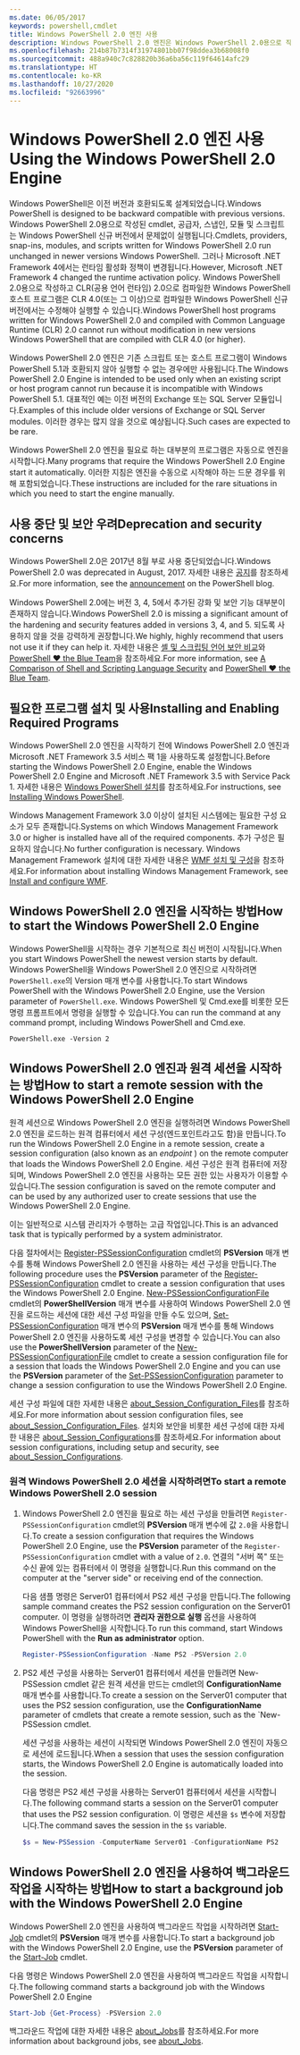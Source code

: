 ```yaml
---
ms.date: 06/05/2017
keywords: powershell,cmdlet
title: Windows PowerShell 2.0 엔진 사용
description: Windows PowerShell 2.0 엔진은 Windows PowerShell 2.0용으로 작성되고 CLR 2.0으로 컴파일된 호스트 프로그램을 수정 없이 실행할 수 없기 때문에 기존 스크립트 또는 호스트 프로그램을 실행할 수 없을 때만 사용해야 합니다.
ms.openlocfilehash: 214b87b7314f31974801bb07f98ddea3b68008f0
ms.sourcegitcommit: 488a940c7c828820b36a6ba56c119f64614afc29
ms.translationtype: HT
ms.contentlocale: ko-KR
ms.lasthandoff: 10/27/2020
ms.locfileid: "92663996"
---
```

# <a name="using-the-windows-powershell-20-engine"></a><span data-ttu-id="258d6-104">Windows PowerShell 2.0 엔진 사용</span><span class="sxs-lookup"><span data-stu-id="258d6-104">Using the Windows PowerShell 2.0 Engine</span></span>

<span data-ttu-id="258d6-105">Windows PowerShell은 이전 버전과 호환되도록 설계되었습니다.</span><span class="sxs-lookup"><span data-stu-id="258d6-105">Windows PowerShell is designed to be backward compatible with previous versions.</span></span> <span data-ttu-id="258d6-106">Windows PowerShell 2.0용으로 작성된 cmdlet, 공급자, 스냅인, 모듈 및 스크립트는 Windows PowerShell 신규 버전에서 문제없이 실행됩니다.</span><span class="sxs-lookup"><span data-stu-id="258d6-106">Cmdlets, providers, snap-ins, modules, and scripts written for Windows PowerShell 2.0 run unchanged in newer versions Windows PowerShell.</span></span> <span data-ttu-id="258d6-107">그러나 Microsoft .NET Framework 4에서는 런타임 활성화 정책이 변경됩니다.</span><span class="sxs-lookup"><span data-stu-id="258d6-107">However, Microsoft .NET Framework 4 changed the runtime activation policy.</span></span>
<span data-ttu-id="258d6-108">Windows PowerShell 2.0용으로 작성하고 CLR(공용 언어 런타임) 2.0으로 컴파일한 Windows PowerShell 호스트 프로그램은 CLR 4.0(또는 그 이상)으로 컴파일한 Windows PowerShell 신규 버전에서는 수정해야 실행할 수 있습니다.</span><span class="sxs-lookup"><span data-stu-id="258d6-108">Windows PowerShell host programs written for Windows PowerShell 2.0 and compiled with Common Language Runtime (CLR) 2.0 cannot run without modification in new versions Windows PowerShell that are compiled with CLR 4.0 (or higher).</span></span>

<span data-ttu-id="258d6-109">Windows PowerShell 2.0 엔진은 기존 스크립트 또는 호스트 프로그램이 Windows PowerShell 5.1과 호환되지 않아 실행할 수 없는 경우에만 사용됩니다.</span><span class="sxs-lookup"><span data-stu-id="258d6-109">The Windows PowerShell 2.0 Engine is intended to be used only when an existing script or host program cannot run because it is incompatible with Windows PowerShell 5.1.</span></span> <span data-ttu-id="258d6-110">대표적인 예는 이전 버전의 Exchange 또는 SQL Server 모듈입니다.</span><span class="sxs-lookup"><span data-stu-id="258d6-110">Examples of this include older versions of Exchange or SQL Server modules.</span></span> <span data-ttu-id="258d6-111">이러한 경우는 많지 않을 것으로 예상됩니다.</span><span class="sxs-lookup"><span data-stu-id="258d6-111">Such cases are expected to be rare.</span></span>

<span data-ttu-id="258d6-112">Windows PowerShell 2.0 엔진을 필요로 하는 대부분의 프로그램은 자동으로 엔진을 시작합니다.</span><span class="sxs-lookup"><span data-stu-id="258d6-112">Many programs that require the Windows PowerShell 2.0 Engine start it automatically.</span></span> <span data-ttu-id="258d6-113">이러한 지침은 엔진을 수동으로 시작해야 하는 드문 경우를 위해 포함되었습니다.</span><span class="sxs-lookup"><span data-stu-id="258d6-113">These instructions are included for the rare situations in which you need to start the engine manually.</span></span>

## <a name="deprecation-and-security-concerns"></a><span data-ttu-id="258d6-114">사용 중단 및 보안 우려</span><span class="sxs-lookup"><span data-stu-id="258d6-114">Deprecation and security concerns</span></span>

<span data-ttu-id="258d6-115">Windows PowerShell 2.0은 2017년 8월 부로 사용 중단되었습니다.</span><span class="sxs-lookup"><span data-stu-id="258d6-115">Windows PowerShell 2.0 was deprecated in August, 2017.</span></span> <span data-ttu-id="258d6-116">자세한 내용은 [공지][]를 참조하세요.</span><span class="sxs-lookup"><span data-stu-id="258d6-116">For more information, see the [announcement][] on the PowerShell blog.</span></span>

<span data-ttu-id="258d6-117">Windows PowerShell 2.0에는 버전 3, 4, 5에서 추가된 강화 및 보안 기능 대부분이 존재하지 않습니다.</span><span class="sxs-lookup"><span data-stu-id="258d6-117">Windows PowerShell 2.0 is missing a significant amount of the hardening and security features added in versions 3, 4, and 5.</span></span> <span data-ttu-id="258d6-118">되도록 사용하지 않을 것을 강력하게 권장합니다.</span><span class="sxs-lookup"><span data-stu-id="258d6-118">We highly, highly recommend that users not use it if they can help it.</span></span> <span data-ttu-id="258d6-119">자세한 내용은 [셸 및 스크립팅 언어 보안 비교][]와 [PowerShell ♥ the Blue Team][blueteam]을 참조하세요.</span><span class="sxs-lookup"><span data-stu-id="258d6-119">For more information, see [A Comparison of Shell and Scripting Language Security][] and [PowerShell ♥ the Blue Team][blueteam].</span></span>

## <a name="installing-and-enabling-required-programs"></a><span data-ttu-id="258d6-120">필요한 프로그램 설치 및 사용</span><span class="sxs-lookup"><span data-stu-id="258d6-120">Installing and Enabling Required Programs</span></span>

<span data-ttu-id="258d6-121">Windows PowerShell 2.0 엔진을 시작하기 전에 Windows PowerShell 2.0 엔진과 Microsoft .NET Framework 3.5 서비스 팩 1을 사용하도록 설정합니다.</span><span class="sxs-lookup"><span data-stu-id="258d6-121">Before starting the Windows PowerShell 2.0 Engine, enable the Windows PowerShell 2.0 Engine and Microsoft .NET Framework 3.5 with Service Pack 1.</span></span> <span data-ttu-id="258d6-122">자세한 내용은 [Windows PowerShell 설치][]를 참조하세요.</span><span class="sxs-lookup"><span data-stu-id="258d6-122">For instructions, see [Installing Windows PowerShell][].</span></span>

<span data-ttu-id="258d6-123">Windows Management Framework 3.0 이상이 설치된 시스템에는 필요한 구성 요소가 모두 존재합니다.</span><span class="sxs-lookup"><span data-stu-id="258d6-123">Systems on which Windows Management Framework 3.0 or higher is installed have all of the required components.</span></span> <span data-ttu-id="258d6-124">추가 구성은 필요하지 않습니다.</span><span class="sxs-lookup"><span data-stu-id="258d6-124">No further configuration is necessary.</span></span> <span data-ttu-id="258d6-125">Windows Management Framework 설치에 대한 자세한 내용은 [WMF 설치 및 구성][]을 참조하세요.</span><span class="sxs-lookup"><span data-stu-id="258d6-125">For information about installing Windows Management Framework, see [Install and configure WMF][].</span></span>

## <a name="how-to-start-the-windows-powershell-20-engine"></a><span data-ttu-id="258d6-126">Windows PowerShell 2.0 엔진을 시작하는 방법</span><span class="sxs-lookup"><span data-stu-id="258d6-126">How to start the Windows PowerShell 2.0 Engine</span></span>

<span data-ttu-id="258d6-127">Windows PowerShell을 시작하는 경우 기본적으로 최신 버전이 시작됩니다.</span><span class="sxs-lookup"><span data-stu-id="258d6-127">When you start Windows PowerShell the newest version starts by default.</span></span> <span data-ttu-id="258d6-128">Windows PowerShell을 Windows PowerShell 2.0 엔진으로 시작하려면 `PowerShell.exe`의 Version 매개 변수를 사용합니다.</span><span class="sxs-lookup"><span data-stu-id="258d6-128">To start Windows PowerShell with the Windows PowerShell 2.0 Engine, use the Version parameter of `PowerShell.exe`.</span></span> <span data-ttu-id="258d6-129">Windows PowerShell 및 Cmd.exe를 비롯한 모든 명령 프롬프트에서 명령을 실행할 수 있습니다.</span><span class="sxs-lookup"><span data-stu-id="258d6-129">You can run the command at any command prompt, including Windows PowerShell and Cmd.exe.</span></span>

```
PowerShell.exe -Version 2
```

## <a name="how-to-start-a-remote-session-with-the-windows-powershell-20-engine"></a><span data-ttu-id="258d6-130">Windows PowerShell 2.0 엔진과 원격 세션을 시작하는 방법</span><span class="sxs-lookup"><span data-stu-id="258d6-130">How to start a remote session with the Windows PowerShell 2.0 Engine</span></span>

<span data-ttu-id="258d6-131">원격 세션으로 Windows PowerShell 2.0 엔진을 실행하려면 Windows PowerShell 2.0 엔진을 로드하는 원격 컴퓨터에서 세션 구성(엔드포인트라고도 함)을 만듭니다.</span><span class="sxs-lookup"><span data-stu-id="258d6-131">To run the Windows PowerShell 2.0 Engine in a remote session, create a session configuration (also known as an _endpoint_ ) on the remote computer that loads the Windows PowerShell 2.0 Engine.</span></span> <span data-ttu-id="258d6-132">세션 구성은 원격 컴퓨터에 저장되며, Windows PowerShell 2.0 엔진을 사용하는 모든 권한 있는 사용자가 이용할 수 있습니다.</span><span class="sxs-lookup"><span data-stu-id="258d6-132">The session configuration is saved on the remote computer and can be used by any authorized user to create sessions that use the Windows PowerShell 2.0 Engine.</span></span>

<span data-ttu-id="258d6-133">이는 일반적으로 시스템 관리자가 수행하는 고급 작업입니다.</span><span class="sxs-lookup"><span data-stu-id="258d6-133">This is an advanced task that is typically performed by a system administrator.</span></span>

<span data-ttu-id="258d6-134">다음 절차에서는 [Register-PSSessionConfiguration][] cmdlet의 **PSVersion** 매개 변수를 통해 Windows PowerShell 2.0 엔진을 사용하는 세션 구성을 만듭니다.</span><span class="sxs-lookup"><span data-stu-id="258d6-134">The following procedure uses the **PSVersion** parameter of the [Register-PSSessionConfiguration][] cmdlet to create a session configuration that uses the Windows PowerShell 2.0 Engine.</span></span> <span data-ttu-id="258d6-135">[New-PSSessionConfigurationFile][] cmdlet의 **PowerShellVersion** 매개 변수를 사용하여 Windows PowerShell 2.0 엔진을 로드하는 세션에 대한 세션 구성 파일을 만들 수도 있으며, [Set-PSSessionConfiguration][] 매개 변수의 **PSVersion** 매개 변수를 통해 Windows PowerShell 2.0 엔진을 사용하도록 세션 구성을 변경할 수 있습니다.</span><span class="sxs-lookup"><span data-stu-id="258d6-135">You can also use the **PowerShellVersion** parameter of the [New-PSSessionConfigurationFile][] cmdlet to create a session configuration file for a session that loads the Windows PowerShell 2.0 Engine and you can use the **PSVersion** parameter of the [Set-PSSessionConfiguration][] parameter to change a session configuration to use the Windows PowerShell 2.0 Engine.</span></span>

<span data-ttu-id="258d6-136">세션 구성 파일에 대한 자세한 내용은 [about_Session_Configuration_Files][]를 참조하세요.</span><span class="sxs-lookup"><span data-stu-id="258d6-136">For more information about session configuration files, see [about_Session_Configuration_Files][].</span></span>
<span data-ttu-id="258d6-137">설치와 보안을 비롯한 세션 구성에 대한 자세한 내용은 [about_Session_Configurations][]를 참조하세요.</span><span class="sxs-lookup"><span data-stu-id="258d6-137">For information about session configurations, including setup and security, see [about_Session_Configurations][].</span></span>

### <a name="to-start-a-remote-windows-powershell-20-session"></a><span data-ttu-id="258d6-138">원격 Windows PowerShell 2.0 세션을 시작하려면</span><span class="sxs-lookup"><span data-stu-id="258d6-138">To start a remote Windows PowerShell 2.0 session</span></span>

1. <span data-ttu-id="258d6-139">Windows PowerShell 2.0 엔진을 필요로 하는 세션 구성을 만들려면 `Register-PSSessionConfiguration` cmdlet의 **PSVersion** 매개 변수에 값 `2.0`을 사용합니다.</span><span class="sxs-lookup"><span data-stu-id="258d6-139">To create a session configuration that requires the Windows PowerShell 2.0 Engine, use the **PSVersion** parameter of the `Register-PSSessionConfiguration` cmdlet with a value of `2.0`.</span></span>
   <span data-ttu-id="258d6-140">연결의 "서버 쪽" 또는 수신 끝에 있는 컴퓨터에서 이 명령을 실행합니다.</span><span class="sxs-lookup"><span data-stu-id="258d6-140">Run this command on the computer at the "server side" or receiving end of the connection.</span></span>

   <span data-ttu-id="258d6-141">다음 샘플 명령은 Server01 컴퓨터에서 PS2 세션 구성을 만듭니다.</span><span class="sxs-lookup"><span data-stu-id="258d6-141">The following sample command creates the PS2 session configuration on the Server01 computer.</span></span> <span data-ttu-id="258d6-142">이 명령을 실행하려면 **관리자 권한으로 실행** 옵션을 사용하여 Windows PowerShell을 시작합니다.</span><span class="sxs-lookup"><span data-stu-id="258d6-142">To run this command, start Windows PowerShell with the **Run as administrator** option.</span></span>

   ```powershell
   Register-PSSessionConfiguration -Name PS2 -PSVersion 2.0
   ```

1. <span data-ttu-id="258d6-143">PS2 세션 구성을 사용하는 Server01 컴퓨터에서 세션을 만들려면 New-PSSession cmdlet 같은 원격 세션을 만드는 cmdlet의 **ConfigurationName** 매개 변수를 사용합니다.</span><span class="sxs-lookup"><span data-stu-id="258d6-143">To create a session on the Server01 computer that uses the PS2 session configuration, use the **ConfigurationName** parameter of cmdlets that create a remote session, such as the \`New-PSSession cmdlet.</span></span>

   <span data-ttu-id="258d6-144">세션 구성을 사용하는 세션이 시작되면 Windows PowerShell 2.0 엔진이 자동으로 세션에 로드됩니다.</span><span class="sxs-lookup"><span data-stu-id="258d6-144">When a session that uses the session configuration starts, the Windows PowerShell 2.0 Engine is automatically loaded into the session.</span></span>

   <span data-ttu-id="258d6-145">다음 명령은 PS2 세션 구성을 사용하는 Server01 컴퓨터에서 세션을 시작합니다.</span><span class="sxs-lookup"><span data-stu-id="258d6-145">The following command starts a session on the Server01 computer that uses the PS2 session configuration.</span></span> <span data-ttu-id="258d6-146">이 명령은 세션을 `$s` 변수에 저장합니다.</span><span class="sxs-lookup"><span data-stu-id="258d6-146">The command saves the session in the `$s` variable.</span></span>

   ```powershell
   $s = New-PSSession -ComputerName Server01 -ConfigurationName PS2
   ```

## <a name="how-to-start-a-background-job-with-the-windows-powershell-20-engine"></a><span data-ttu-id="258d6-147">Windows PowerShell 2.0 엔진을 사용하여 백그라운드 작업을 시작하는 방법</span><span class="sxs-lookup"><span data-stu-id="258d6-147">How to start a background job with the Windows PowerShell 2.0 Engine</span></span>

<span data-ttu-id="258d6-148">Windows PowerShell 2.0 엔진을 사용하여 백그라운드 작업을 시작하려면 [Start-Job][] cmdlet의 **PSVersion** 매개 변수를 사용합니다.</span><span class="sxs-lookup"><span data-stu-id="258d6-148">To start a background job with the Windows PowerShell 2.0 Engine, use the **PSVersion** parameter of the [Start-Job][] cmdlet.</span></span>

<span data-ttu-id="258d6-149">다음 명령은 Windows PowerShell 2.0 엔진을 사용하여 백그라운드 작업을 시작합니다.</span><span class="sxs-lookup"><span data-stu-id="258d6-149">The following command starts a background job with the Windows PowerShell 2.0 Engine</span></span>

```powershell
Start-Job {Get-Process} -PSVersion 2.0
```

<span data-ttu-id="258d6-150">백그라운드 작업에 대한 자세한 내용은 [about_Jobs][]를 참조하세요.</span><span class="sxs-lookup"><span data-stu-id="258d6-150">For more information about background jobs, see [about_Jobs][].</span></span>

<!-- link references -->
[공지]: https://devblogs.microsoft.com/powershell/windows-powershell-2-0-deprecation/
[announcement]: https://devblogs.microsoft.com/powershell/windows-powershell-2-0-deprecation/
[셸 및 스크립팅 언어 보안 비교]: https://devblogs.microsoft.com/powershell/a-comparison-of-shell-and-scripting-language-security/
[A Comparison of Shell and Scripting Language Security]: https://devblogs.microsoft.com/powershell/a-comparison-of-shell-and-scripting-language-security/
[blueteam]: https://devblogs.microsoft.com/powershell/powershell-the-blue-team/
[Windows PowerShell 설치]: install/Installing-Windows-PowerShell.md
[Installing Windows PowerShell]: install/Installing-Windows-PowerShell.md
[WMF 설치 및 구성]: wmf/setup/install-configure.md
[Install and configure WMF]: wmf/setup/install-configure.md
[Register-PSSessionConfiguration]: /powershell/module/Microsoft.PowerShell.Core/Register-PSSessionConfiguration
[New-PSSessionConfigurationFile]: /powershell/module/Microsoft.PowerShell.Core/New-PSSessionConfigurationFile
[Set-PSSessionConfiguration]: /powershell/module/Microsoft.PowerShell.Core/Set-PSSessionConfiguration
[about_Session_Configuration_Files]: /powershell/module/Microsoft.PowerShell.Core/about/about_Session_Configuration_Files
[about_Session_Configurations]: /powershell/module/Microsoft.PowerShell.Core/about/about_Session_Configurations
[Start-Job]: /powershell/module/microsoft.powershell.core/start-job
[about_Jobs]: /powershell/module/microsoft.powershell.core/about/about_jobs
